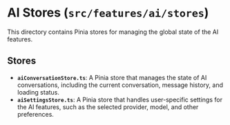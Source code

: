 # AI Stores (`src/features/ai/stores`)

This directory contains Pinia stores for managing the global state of the AI features.

## Stores

-   **`aiConversationStore.ts`**: A Pinia store that manages the state of AI conversations, including the current conversation, message history, and loading status.
-   **`aiSettingsStore.ts`**: A Pinia store that handles user-specific settings for the AI features, such as the selected provider, model, and other preferences. 
